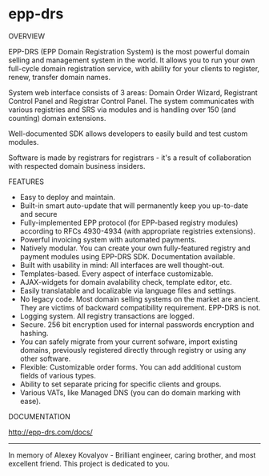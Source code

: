epp-drs
=======

OVERVIEW

EPP-DRS (EPP Domain Registration System) is the most powerful domain selling and management system in the world.
It allows you to run your own full-cycle domain registration service, with ability for your clients to register, renew, transfer domain names.

System web interface consists of 3 areas: Domain Order Wizard, Registrant Control Panel and Registrar Control Panel.
The system communicates with various registries and SRS via modules and is handling over 150 (and counting) domain extensions.

Well-documented SDK allows developers to easily build and test custom modules.

Software is made by registrars for registrars - it's a result of collaboration with respected domain business insiders.

FEATURES

* Easy to deploy and maintain.
* Built-in smart auto-update that will permanently keep you up-to-date and secure
* Fully-implemented EPP protocol (for EPP-based registry modules) according to RFCs 4930-4934 (with appropriate registries extensions).
* Powerful invoicing system with automated payments.
* Natively modular. You can create your own fully-featured registry and payment modules using EPP-DRS SDK. Documentation available.
* Built with usability in mind: All interfaces are well thought-out.
* Templates-based. Every aspect of interface customizable.
* AJAX-widgets for domain avalability check, template editor, etc.
* Easily translatable and localizable via language files and settings.
* No legacy code. Most domain selling systems on the market are ancient. They are victims of backward compatibility requirement. EPP-DRS is not.
* Logging system. All registry transactions are logged.
* Secure. 256 bit encryption used for internal passwords encryption and hashing.
* You can safely migrate from your current sofware, import existing domains, previously registered directly through registry or using any other software.
* Flexible: Customizable order forms. You can add additional custom fields of various types.
* Ability to set separate pricing for specific clients and groups.
* Various VATs, like Managed DNS (you can do domain marking with ease).

DOCUMENTATION

http://epp-drs.com/docs/

***

In memory of Alexey Kovalyov - Brilliant engineer, caring brother, and most excellent friend. This project is dedicated to you.
